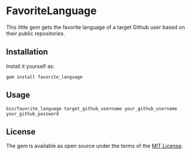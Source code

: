 # FavoriteLanguage

This little gem gets the favorite language of a target Github user based on
their public repositories.

## Installation
Install it yourself as:

```
gem install favorite_language
```

## Usage

```
bin/favorite_language target_github_username your_github_username
your_github_password
```
## License

The gem is available as open source under the terms of the [MIT License](https://opensource.org/licenses/MIT).
